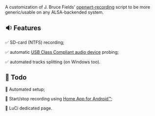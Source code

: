 A customization of J. Bruce Fields' [openwrt-recording](https://github.com/bfields/openwrt-recording#readme) script to be more generic/usable on any ALSA-backended system.

## :sound: Features

:white_check_mark: SD-card (NTFS) recording;

:white_check_mark: automatic [USB Class Compliant audio device](https://github.com/MarcoRavich/hALSAmrec/wiki/USB-Class-Compliant-audio-devices) probing;

:white_check_mark: automated tracks splitting (on Windows too).

## :construction: Todo

:white_square_button: Automated setup;

:white_square_button: Start/stop recording using [Home App for Android™](https://github.com/Domi04151309/HomeApp#readme);

:white_square_button: LuCi dedicated page.
